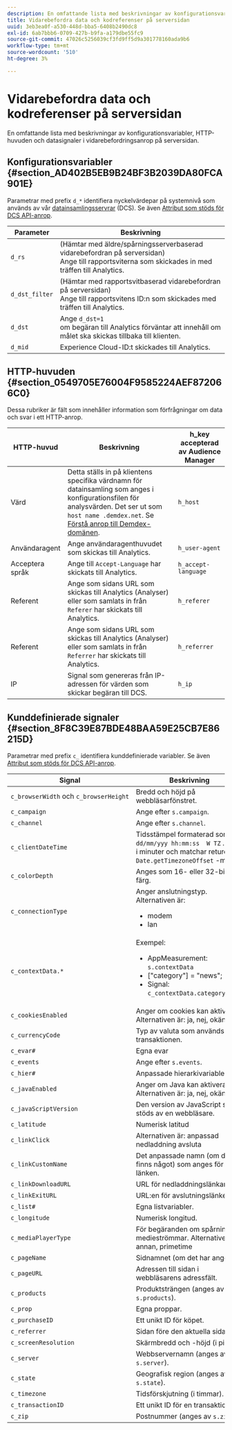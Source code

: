 ```yaml
---
description: En omfattande lista med beskrivningar av konfigurationsvariabler, HTTP-huvuden och datasignaler i vidarebefordringsanrop på serversidan.
title: Vidarebefordra data och kodreferenser på serversidan
uuid: 3eb3ea0f-a530-448d-bba5-6408b2490dc8
exl-id: 6ab7bbb6-0709-427b-b9fa-a179dbe55fc9
source-git-commit: 47026c5256039cf3fd9ff5d9a301778160ada9b6
workflow-type: tm+mt
source-wordcount: '510'
ht-degree: 3%

---
```


# Vidarebefordra data och kodreferenser på serversidan

En omfattande lista med beskrivningar av konfigurationsvariabler, HTTP-huvuden och datasignaler i vidarebefordringsanrop på serversidan.

## Konfigurationsvariabler {#section_AD402B5EB9B24BF3B2039DA80FCA901E}

Parametrar med prefix `d_*` identifiera nyckelvärdepar på systemnivå som används av vår [datainsamlingsservrar](https://experienceleague.adobe.com/docs/audience-manager/user-guide/reference/system-components/components-data-collection.html) (DCS). Se även [Attribut som stöds för DCS API-anrop](https://experienceleague.adobe.com/docs/audience-manager/user-guide/api-and-sdk-code/dcs/dcs-api-reference/dcs-keys.html).

| Parameter | Beskrivning |
|--- |--- |
| `d_rs` | (Hämtar med äldre/spårningsserverbaserad vidarebefordran på serversidan) <br>Ange till rapportsviterna som skickades in med träffen till Analytics. |
| `d_dst_filter` | (Hämtar med rapportsvitbaserad vidarebefordran på serversidan)  <br>Ange till rapportsvitens ID:n som skickades med träffen till Analytics. |
| `d_dst` | Ange `d_dst=1`  <br>om begäran till Analytics förväntar att innehåll om målet ska skickas tillbaka till klienten. |
| `d_mid` | Experience Cloud-ID:t skickades till Analytics. |

## HTTP-huvuden {#section_0549705E76004F9585224AEF872066C0}

Dessa rubriker är fält som innehåller information som förfrågningar om data och svar i ett HTTP-anrop.

| HTTP-huvud | Beskrivning | h_key accepterad av Audience Manager |
| --- | --- | --- |
| Värd | Detta ställs in på klientens specifika värdnamn för datainsamling som anges i konfigurationsfilen för analysvärden. Det ser ut som `host name .demdex.net`. Se [Förstå anrop till Demdex-domänen](https://experienceleague.adobe.com/docs/audience-manager/user-guide/reference/demdex-calls.html?lang=en). | `h_host` |
| Användaragent | Ange användaragenthuvudet som skickas till Analytics. | `h_user-agent` |
| Acceptera språk | Ange till  `Accept-Language`  har skickats till Analytics. | `h_accept-language` |
| Referent | Ange som sidans URL som skickas till Analytics (Analyser) eller som samlats in från `Referer` har skickats till Analytics. | `h_referer` |
| Referent | Ange som sidans URL som skickas till Analytics (Analyser) eller som samlats in från `Referrer` har skickats till Analytics. | `h_referrer` |
| IP | Signal som genereras från IP-adressen för värden som skickar begäran till DCS. | `h_ip` |

## Kunddefinierade signaler {#section_8F8C39E87BDE48BAA59E25CB7E86215D}

Parametrar med prefix `c_` identifiera kunddefinierade variabler. Se även [Attribut som stöds för DCS API-anrop](https://experienceleague.adobe.com/docs/audience-manager/user-guide/api-and-sdk-code/dcs/dcs-api-reference/dcs-keys.html).

| Signal | Beskrivning |
| --- |--- |
| `c_browserWidth` och `c_browserHeight` | Bredd och höjd på webbläsarfönstret. |
| `c_campaign` | Ange efter `s.campaign`. |
| `c_channel` | Ange efter `s.channel`. |
| `c_clientDateTime` | Tidsstämpel formaterad som `dd/mm/yyy hh:mm:ss  W TZ` . `TZ` är i minuter och matchar returen av `Date.getTimezoneOffset` -metod. |
| `c_colorDepth` | Anges som 16- eller 32-bitars färg. |
| `c_connectionType` | Anger anslutningstyp. Alternativen är:<ul><li>modem</li><li>lan</li></ul> |
| `c_contextData.*` | Exempel:<ul><li>AppMeasurement: `s.contextData`</li><li>[&quot;category&quot;] = &quot;news&quot;;</li><li>Signal: `c_contextData.category=news`</li></ul> |
| `c_cookiesEnabled` | Anger om cookies kan aktiveras. Alternativen är: ja, nej, okänd |
| `c_currencyCode` | Typ av valuta som används för transaktionen. |
| `c_evar#` | Egna evar |
| `c_events` | Ange efter `s.events`. |
| `c_hier#` | Anpassade hierarkivariabler. |
| `c_javaEnabled` | Anger om Java kan aktiveras. Alternativen är: ja, nej, okänd |
| `c_javaScriptVersion` | Den version av JavaScript som stöds av en webbläsare. |
| `c_latitude` | Numerisk latitud |
| `c_linkClick` | Alternativen är: anpassad nedladdning avsluta |
| `c_linkCustomName` | Det anpassade namn (om det finns något) som anges för länken. |
| `c_linkDownloadURL` | URL för nedladdningslänkar. |
| `c_linkExitURL` | URL:en för avslutningslänken. |
| `c_list#` | Egna listvariabler. |
| `c_longitude` | Numerisk longitud. |
| `c_mediaPlayerType` | För begäranden om spårning av medieströmmar. Alternativen är: annan, primetime |
| `c_pageName` | Sidnamnet (om det har angetts). |
| `c_pageURL` | Adressen till sidan i webbläsarens adressfält. |
| `c_products` | Produktsträngen (anges av `s.products`). |
| `c_prop` | Egna proppar. |
| `c_purchaseID` | Ett unikt ID för köpet. |
| `c_referrer` | Sidan före den aktuella sidan. |
| `c_screenResolution` | Skärmbredd och -höjd (i pixlar). |
| `c_server` | Webbservernamn (anges av `s.server`). |
| `c_state` | Geografisk region (anges av `s.state`). |
| `c_timezone` | Tidsförskjutning (i timmar). |
| `c_transactionID` | Ett unikt ID för en transaktion. |
| `c_zip` | Postnummer (anges av `s.zip`). |
